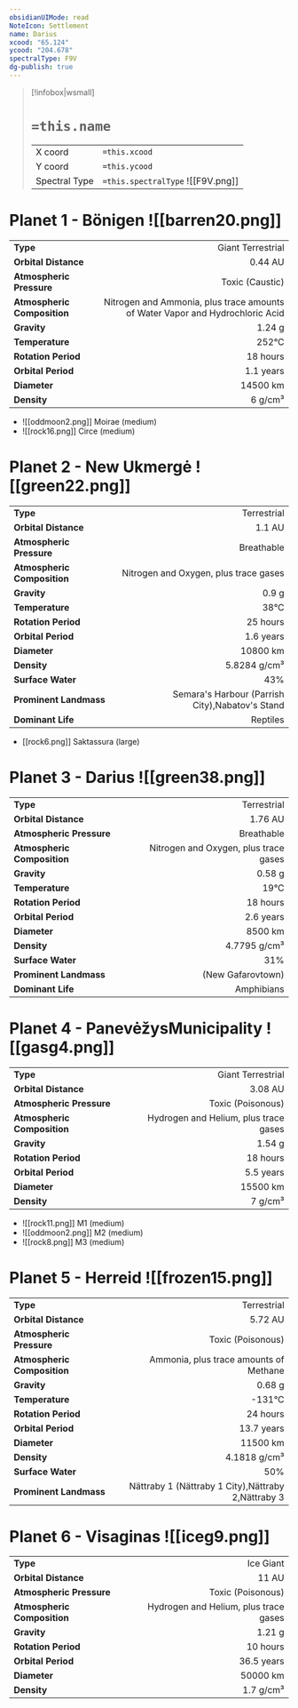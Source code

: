 ```yaml
---
obsidianUIMode: read
NoteIcon: Settlement
name: Darius
xcood: "65.124"
ycood: "204.678"
spectralType: F9V
dg-publish: true
---
```

> [!infobox|wsmall]
> # `=this.name`
> | | |
> | - | - |
> | X coord | `=this.xcood` |
> | Y coord| `=this.ycood` |
> | Spectral Type | `=this.spectralType` ![[F9V.png]] |

# Planet 1 - Bönigen ![[barren20.png]]
|                             |                           |
| --------------------------- | -------------------------:|
| **Type**                    |             Giant Terrestrial |
| **Orbital Distance**        |   0.44 AU |
| **Atmospheric Pressure**    |       Toxic (Caustic) |
| **Atmospheric Composition** |      Nitrogen and Ammonia, plus trace amounts of Water Vapor and Hydrochloric Acid |
| **Gravity**                 |        1.24 g |
| **Temperature**             |    252°C |
| **Rotation Period**         |  18 hours |
| **Orbital Period** | 1.1 years |
| **Diameter**                |      14500 km | 
| **Density**                 |    6 g/cm³ |



- ![[oddmoon2.png]] Moirae (medium)
- ![[rock16.png]] Circe (medium)


# Planet 2 - New Ukmergė ![[green22.png]]
|                             |                           |
| --------------------------- | -------------------------:|
| **Type**                    |             Terrestrial |
| **Orbital Distance**        |   1.1 AU |
| **Atmospheric Pressure**    |       Breathable |
| **Atmospheric Composition** |      Nitrogen and Oxygen, plus trace gases |
| **Gravity**                 |        0.9 g |
| **Temperature**             |    38°C |
| **Rotation Period**         |  25 hours |
| **Orbital Period** | 1.6 years |
| **Diameter**                |      10800 km | 
| **Density**                 |    5.8284 g/cm³ |
| **Surface Water**           |           43% | 
| **Prominent Landmass**      |         Semara's Harbour (Parrish City),Nabatov's Stand | 
| **Dominant Life**           |         Reptiles |



- [[rock6.png]] Saktassura (large)

# Planet 3 - Darius ![[green38.png]]
|                             |                           |
| --------------------------- | -------------------------:|
| **Type**                    |             Terrestrial |
| **Orbital Distance**        |   1.76 AU |
| **Atmospheric Pressure**    |       Breathable |
| **Atmospheric Composition** |      Nitrogen and Oxygen, plus trace gases |
| **Gravity**                 |        0.58 g |
| **Temperature**             |    19°C |
| **Rotation Period**         |  18 hours |
| **Orbital Period** | 2.6 years |
| **Diameter**                |      8500 km | 
| **Density**                 |    4.7795 g/cm³ |
| **Surface Water**           |           31% | 
| **Prominent Landmass**      |         (New Gafarovtown) | 
| **Dominant Life**           |         Amphibians |





# Planet 4 - PanevėžysMunicipality ![[gasg4.png]]
|                             |                           |
| --------------------------- | -------------------------:|
| **Type**                    |             Giant Terrestrial |
| **Orbital Distance**        |   3.08 AU |
| **Atmospheric Pressure**    |       Toxic (Poisonous) |
| **Atmospheric Composition** |      Hydrogen and Helium, plus trace gases |
| **Gravity**                 |        1.54 g |
| **Rotation Period**         |  18 hours |
| **Orbital Period** | 5.5 years |
| **Diameter**                |      15500 km | 
| **Density**                 |    7 g/cm³ |



- ![[rock11.png]] M1 (medium)
- ![[oddmoon2.png]] M2 (medium)
- ![[rock8.png]] M3 (medium)


# Planet 5 - Herreid ![[frozen15.png]]
|                             |                           |
| --------------------------- | -------------------------:|
| **Type**                    |             Terrestrial |
| **Orbital Distance**        |   5.72 AU |
| **Atmospheric Pressure**    |       Toxic (Poisonous) |
| **Atmospheric Composition** |      Ammonia, plus trace amounts of Methane |
| **Gravity**                 |        0.68 g |
| **Temperature**             |    -131°C |
| **Rotation Period**         |  24 hours |
| **Orbital Period** | 13.7 years |
| **Diameter**                |      11500 km | 
| **Density**                 |    4.1818 g/cm³ |
| **Surface Water**           |           50% | 
| **Prominent Landmass**      |         Nättraby 1 (Nättraby 1 City),Nättraby 2,Nättraby 3 | 





# Planet 6 - Visaginas ![[iceg9.png]]
|                             |                           |
| --------------------------- | -------------------------:|
| **Type**                    |             Ice Giant |
| **Orbital Distance**        |   11 AU |
| **Atmospheric Pressure**    |       Toxic (Poisonous) |
| **Atmospheric Composition** |      Hydrogen and Helium, plus trace gases |
| **Gravity**                 |        1.21 g |
| **Rotation Period**         |  10 hours |
| **Orbital Period** | 36.5 years |
| **Diameter**                |      50000 km | 
| **Density**                 |    1.7 g/cm³ |






